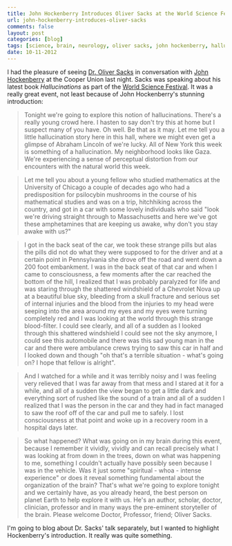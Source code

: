```yaml
---
title: John Hockenberry Introduces Oliver Sacks at the World Science Festival
url: john-hockenberry-introduces-oliver-sacks
comments: false
layout: post
categories: [blog]
tags: [science, brain, neurology, oliver sacks, john hockenberry, hallucinations]
date: 10-11-2012
---
```

I had the pleasure of seeing <a href="http://www.oliversacks.com/">Dr. Oliver Sacks</a> in conversation with <a href="http://en.wikipedia.org/wiki/John_Hockenberry">John Hockenberry</a> at the Cooper Union last night. Sacks was speaking about his latest book *Hallucinations* as part of the <a href="http://worldsciencefestival.com/webcasts/sacks?/events/sacks">World Science Festival</a>. It was a really great event, not least because of John Hockenberry's stunning introduction: 

> Tonight we're going to explore this notion of hallucinations. There's a really young crowd here. I hasten to say don't try this at home but I suspect many of you have. Oh well. Be that as it may. Let me tell you a little hallucination story here in this hall, where we might even get a glimpse of Abraham Lincoln of we're lucky. All of New York this week is something of a hallucination. My neighborhood looks like Gaza. We're experiencing a sense of perceptual distortion from our encounters with the natural world this week. 

> Let me tell you about a young fellow who studied mathematics at the University of Chicago a couple of decades ago who had a predisposition for psilocybin mushrooms in the course of his mathematical studies and was on a trip, hitchhiking across the country, and got in a car with some lovely individuals who said "look we're driving straight through to Massachusetts and here we've got these amphetamines that are keeping us awake, why don't you stay awake with us?" 

> I got in the back seat of the car, we took these strange pills but alas the pills did not do what they were supposed to for the driver and at a certain point in Pennsylvania she drove off the road and went down a 200 foot embankment. I was in the back seat of that car and when I came to consciousness, a few moments after the car reached the bottom of the hill, I realized that I was probably paralyzed for life and was staring through the shattered windshield of a Chevrolet Nova up at a beautiful blue sky, bleeding from a skull fracture and serious set of internal injuries and the blood from the injuries to my head were seeping into the area around my eyes and my eyes were turning completely red and I was looking at the world through this strange blood-filter. I could see clearly, and all of a sudden as I looked through this shattered windshield I could see not the sky anymore, I could see this automobile and there was this sad young man in the car and there were ambulance crews trying to saw this car in half and I looked down and though "oh that's a terrible situation - what's going on? I hope that fellow is alright". 

> And I watched for a while and it was terribly noisy and I was feeling very relieved that I was far away from that mess and I stared at it for a while, and all of a sudden the view began to get a little dark and everything sort of rushed like the sound of a train and all of a sudden I realized that I was the person in the car and they had in fact managed to saw the roof off of the car and pull me to safely. I lost consciousness at that point and woke up in a recovery room in a hospital days later. 

> So what happened? What was going on in my brain during this event, because I remember it vividly, vividly and can recall precisely what I was looking at from down in the trees, down on what was happening to me, something I couldn't actually have possibly seen because I was in the vehicle. Was it just some "spiritual - whoa - intense experience" or does it reveal something fundamental about the organization of the brain? That's what we're going to explore tonight and we certainly have, as you already heard, the best person on planet Earth to help explore it with us. He's an author, scholar, doctor, clinician, professor and in many ways the pre-eminent storyteller of the brain. Please welcome Doctor, Professor, friend; Oliver Sacks. 

I'm going to blog about Dr. Sacks' talk separately, but I wanted to highlight Hockenberry's introduction. It really was quite something. 